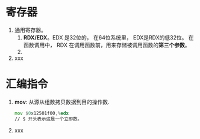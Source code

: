 
# 寄存器

1. 通用寄存器。
	1. **RDX/EDX**。EDX 是32位的， 在64位系统里， EDX是RDX的低32位。
	    在函数调用中， RDX 在调用函数前，用来存储被调用函数的**第三个参数**。
	3. 
2. xxx

# 汇编指令
1. **mov**: 从源从组数拷贝数据到目的操作数.
	```asm
	mov $0x12501f00,%edx
	// $ 开头表示这是一个立即数。
	
	```
3. xxx
<!--stackedit_data:
eyJoaXN0b3J5IjpbLTI3MDQzMTU5MCwtMTU4MTQ5ODc5MSw3Mz
A5OTgxMTZdfQ==
-->